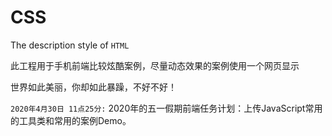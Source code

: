 # CSS
The description style of `HTML`

此工程用于手机前端比较炫酷案例，尽量动态效果的案例使用一个网页显示

世界如此美丽，你却如此暴躁，不好不好！

`2020年4月30日 11点25分:`
    2020年的五一假期前端任务计划：上传JavaScript常用的工具类和常用的案例Demo。